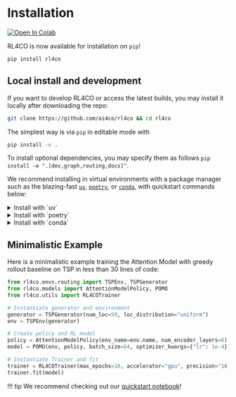 # Installation

<a href="https://colab.research.google.com/github/ai4co/rl4co/blob/main/examples/1-quickstart.ipynb"><img src="https://colab.research.google.com/assets/colab-badge.svg" alt="Open In Colab"></a>

RL4CO is now available for installation on `pip`!
```bash
pip install rl4co
```

## Local install and development
If you want to develop RL4CO or access the latest builds, you may install it locally after downloading the repo:

```bash
git clone https://github.com/ai4co/rl4co && cd rl4co
```

The simplest way is via `pip` in editable mode with
```bash
pip install -e .
```

To install optional dependencies, you may specify them as follows `pip install -e ".[dev,graph,routing,docs]"`.

We recommend installing in virtual environments with a package manager such as the blazing-fast [`uv`](https://docs.astral.sh/uv/), [`poetry`](https://python-poetry.org/), or [`conda`](https://docs.conda.io/en/latest/), with quickstart commands below:

<details>
    <summary>Install with `uv`</summary>

You first need to install `uv`, i.e., with `pip`:
```bash
pip install uv
```

Then, you can create a virtual environment locally and activate it:

```bash
git clone https://github.com/ai4co/rl4co && cd rl4co
uv sync --all-extras
```

Note that `uv` directly generates the `.venv` folder in the current directory.


To install (all) extras, you may use `uv sync --all-extras` or specify them individually with `uv sync --extra dev --extra graph --extra routing --extra docs`.

</details>


<details>
    <summary>Install with `poetry`</summary>

Make sure that you have `poetry` installed from the [official website](https://python-poetry.org/docs/).

Then, you can create a virtual environment locally:
```bash
poetry install
poetry env activate # poetry shell removed in poetry 2.0.0
```

Note: you need to upgrade `poetry` to the latest version with `poetry self update` to versions >=2.0.0 (see [blog post](https://python-poetry.org/blog/announcing-poetry-2.0.0/)). This is also the reason why we don't need a special `pyproject.toml` anymore.

</details>


<details>
    <summary>Install with `conda`</summary>

After [installing `conda`](https://docs.conda.io/projects/conda/en/latest/user-guide/install/index.html), you can create a virtual environment locally with:
```bash
conda create -n rl4co python=3.12
conda activate rl4co
```
</details>


## Minimalistic Example

Here is a minimalistic example training the Attention Model with greedy rollout baseline on TSP in less than 30 lines of code:

```python
from rl4co.envs.routing import TSPEnv, TSPGenerator
from rl4co.models import AttentionModelPolicy, POMO
from rl4co.utils import RL4COTrainer

# Instantiate generator and environment
generator = TSPGenerator(num_loc=50, loc_distribution="uniform")
env = TSPEnv(generator)

# Create policy and RL model
policy = AttentionModelPolicy(env_name=env.name, num_encoder_layers=6)
model = POMO(env, policy, batch_size=64, optimizer_kwargs={"lr": 1e-4})

# Instantiate Trainer and fit
trainer = RL4COTrainer(max_epochs=10, accelerator="gpu", precision="16-mixed")
trainer.fit(model)
```


!!! tip
    We recommend checking out our [quickstart notebook](../../../examples/1-quickstart.ipynb)!
